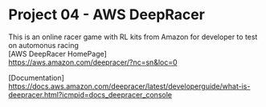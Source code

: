 # Project 04 - AWS DeepRacer
This is an online racer game with RL kits from Amazon for developer to test on automonus racing \
[AWS DeepRacer HomePage] \
https://aws.amazon.com/deepracer/?nc=sn&loc=0

[Documentation]
https://docs.aws.amazon.com/deepracer/latest/developerguide/what-is-deepracer.html?icmpid=docs_deepracer_console